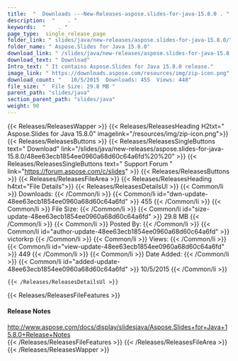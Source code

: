 ```yaml
---
title:  "  Downloads ---New-Releases-aspose.slides-for-java-15.8.0 . " 
description:  "    . " 
keywords:  "    . " 
page_type:  single_release_page
folder_link: " slides/java/new-releases/aspose.slides-for-java-15.8.0/"
folder_name: " Aspose.Slides for Java 15.8.0"
download_link: " /slides/java/new-releases/aspose.slides-for-java-15.8.0/48ee63ecb1854ee0960a68d60c64a6fd"
download_text: " Download"
Intro_text: " It contains Aspose.Slides for Java 15.8.0 release."
image_link: " https://downloads.aspose.com/resources/img/zip-icon.png"
download_count: "   10/5/2015  Downloads: 455  Views: 448"
file_size: "  File Size: 29.8 MB "
parent_path: "slides/java"
section_parent_path: "slides/java"
weight: 90 
---
```


{{< Releases/ReleasesWapper >}}
  {{< Releases/ReleasesHeading H2txt=" Aspose.Slides for Java 15.8.0" imagelink="/resources/img/zip-icon.png">}}
  {{< Releases/ReleasesButtons >}}
    {{< Releases/ReleasesSingleButtons text=" Download" link="/slides/java/new-releases/aspose.slides-for-java-15.8.0/48ee63ecb1854ee0960a68d60c64a6fd%20%20" >}}
    {{< Releases/ReleasesSingleButtons text=" Support Forum " link="https://forum.aspose.com/c/slides" >}}
  {{< Releases/ReleasesButtons >}}
  {{< Releases/ReleasesFileArea >}}
    {{< Releases/ReleasesHeading h4txt="File Details">}}
    {{< Releases/ReleasesDetailsUl >}}
            {{< Common/li  >}} Downloads: {{< /Common/li >}} 
      {{< Common/li id="dwn-update-48ee63ecb1854ee0960a68d60c64a6fd" >}} 455 {{< /Common/li >}} 
      {{< Common/li  >}} File Size: {{< /Common/li >}} 
      {{< Common/li id="size-update-48ee63ecb1854ee0960a68d60c64a6fd" >}} 29.8 MB {{< /Common/li >}} 
      {{< Common/li  >}} Posted By: {{< /Common/li >}} 
      {{< Common/li id="author-update-48ee63ecb1854ee0960a68d60c64a6fd" >}} victorkrp {{< /Common/li >}} 
      {{< Common/li  >}} Views: {{< /Common/li >}} 
      {{< Common/li id="view-update-48ee63ecb1854ee0960a68d60c64a6fd" >}} 449 {{< /Common/li >}} 
      {{< Common/li  >}} Date Added: {{< /Common/li >}} 
      {{< Common/li id="added-update-48ee63ecb1854ee0960a68d60c64a6fd" >}} 10/5/2015 {{< /Common/li >}} 

    {{< /Releases/ReleasesDetailsUl >}}

  {{< Releases/ReleasesFileFeatures >}}
      <h4>Release Notes</h4><div><a href="http://www.aspose.com/docs/display/slidesjava/Aspose.Slides+for+Java+15.8.0+Release+Notes">http://www.aspose.com/docs/display/slidesjava/Aspose.Slides+for+Java+15.8.0+Release+Notes</a></div>
  {{< /Releases/ReleasesFileFeatures >}}
 {{< /Releases/ReleasesFileArea >}}
{{< /Releases/ReleasesWapper >}}


